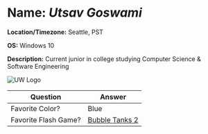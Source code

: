 # **Name:** *Utsav Goswami*

**Location/Timezone:** Seattle, PST

**OS:** Windows 10

**Description:** Current junior in college studying Computer Science & Software Engineering

![UW Logo](https://i2.wp.com/mtwatersheds.org/app/wp-content/uploads/2017/10/1024px-University_of_Washington_seal.svg.png?fit=300%2C300&ssl=1)

Question | Answer
------------ | -------------
Favorite Color? | Blue
Favorite Flash Game? | [Bubble Tanks 2](https://armorgames.com/play/1920/bubble-tanks-2)
